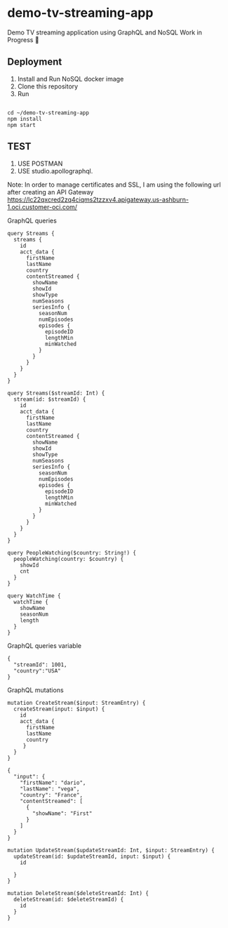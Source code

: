 # demo-tv-streaming-app
Demo TV streaming application using GraphQL and NoSQL
Work in Progress 👷

## Deployment
1. Install and Run NoSQL docker image
2. Clone this repository
3. Run

````

cd ~/demo-tv-streaming-app
npm install 
npm start
````

## TEST

1. USE POSTMAN
2. USE studio.apollographql.

Note: In order to manage certificates and SSL, I am using the following url after creating an API Gateway 
https://lc22qxcred2zq4ciqms2tzzxv4.apigateway.us-ashburn-1.oci.customer-oci.com/



GraphQL queries
````
query Streams {
  streams {
    id
    acct_data {
      firstName
      lastName
      country
      contentStreamed {
        showName
        showId
        showType
        numSeasons
        seriesInfo {
          seasonNum
          numEpisodes
          episodes {
            episodeID
            lengthMin
            minWatched
          }
        }
      }
    }
  }
}

query Streams($streamId: Int) {
  stream(id: $streamId) {
    id
    acct_data {
      firstName
      lastName
      country
      contentStreamed {
        showName
        showId
        showType
        numSeasons
        seriesInfo {
          seasonNum
          numEpisodes
          episodes {
            episodeID
            lengthMin
            minWatched
          }
        }
      }
    }
  }
}

query PeopleWatching($country: String!) {
  peopleWatching(country: $country) {
    showId
    cnt
  }
}

query WatchTime {
  watchTime {
    showName
    seasonNum
    length
  }
}
````
GraphQL queries variable
````
{
  "streamId": 1001,
  "country":"USA"
}
````

GraphQL mutations
````
mutation CreateStream($input: StreamEntry) {
  createStream(input: $input) {
    id
    acct_data {
      firstName
      lastName
      country
     }
  }
}

{
  "input": {
    "firstName": "dario",
    "lastName": "vega",
    "country": "France",
    "contentStreamed": [
      {
        "showName": "First"
      }
    ]
  }
}

mutation UpdateStream($updateStreamId: Int, $input: StreamEntry) {
  updateStream(id: $updateStreamId, input: $input) {
    id

  }
}

mutation DeleteStream($deleteStreamId: Int) {
  deleteStream(id: $deleteStreamId) {
    id
  }
}
````

